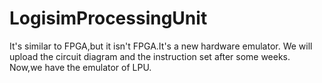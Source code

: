 # LogisimProcessingUnit
It's similar to FPGA,but it isn't FPGA.It's a new hardware emulator.
We will upload the circuit diagram and the instruction set after some weeks.
Now,we have the emulator of LPU.
